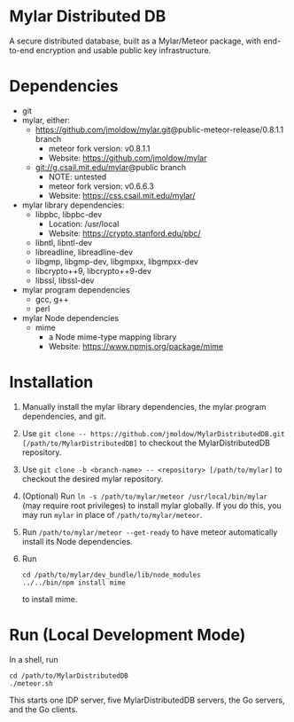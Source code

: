 Mylar Distributed DB
====================

A secure distributed database, built as a Mylar/Meteor package, with end-to-end encryption and usable public key infrastructure.

Dependencies
============

- git
- mylar, either:
  - <https://github.com/jmoldow/mylar.git>@public-meteor-release/0.8.1.1 branch
    - meteor fork version: v0.8.1.1
    - Website: <https://github.com/jmoldow/mylar>
  - <git://g.csail.mit.edu/mylar>@public branch
    - NOTE: untested
    - meteor fork version: v0.6.6.3
    - Website: <https://css.csail.mit.edu/mylar/>
- mylar library dependencies:
  - libpbc, libpbc-dev
    - Location: /usr/local
    - Website: <https://crypto.stanford.edu/pbc/>
  - libntl, libntl-dev
  - libreadline, libreadline-dev
  - libgmp, libgmp-dev, libgmpxx, libgmpxx-dev
  - libcrypto++9, libcrypto++9-dev
  - libssl, libssl-dev
- mylar program dependencies
  - gcc, g++
  - perl
- mylar Node dependencies
  - mime
    - a Node mime-type mapping library
    - Website: <https://www.npmjs.org/package/mime>

Installation
============

1. Manually install the mylar library dependencies, the mylar program
   dependencies, and git.

1. Use ```git clone -- https://github.com/jmoldow/MylarDistributedDB.git
   [/path/to/MylarDistributedDB]``` to checkout the MylarDistributedDB repository.

1. Use ```git clone -b <branch-name> -- <repository> [/path/to/mylar]``` to
   checkout the desired mylar repository.

1. (Optional) Run ```ln -s /path/to/mylar/meteor /usr/local/bin/mylar ``` (may
   require root privileges) to install mylar globally. If you do this, you may
   run ```mylar``` in place of ```/path/to/mylar/meteor```.

1. Run ```/path/to/mylar/meteor --get-ready``` to have meteor automatically
   install its Node dependencies.

1. Run
   ```
   cd /path/to/mylar/dev_bundle/lib/node_modules
   ../../bin/npm install mime
   ```
   to install mime.

Run (Local Development Mode)
============================

In a shell, run
```
cd /path/to/MylarDistributedDB
./meteor.sh
```
This starts one IDP server, five MylarDistributedDB servers, the Go servers,
and the Go clients.
